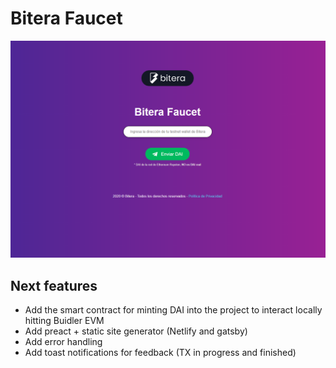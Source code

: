 # Bitera Faucet

![alt text](https://github.com/mattiascaricato/bitera-faucet/blob/master/app/assets/app.PNG?raw=true)

## Next features
- Add the smart contract for minting DAI into the project to interact locally hitting Buidler EVM 
- Add preact + static site generator (Netlify and gatsby)
- Add error handling
- Add toast notifications for feedback (TX in progress and finished)
